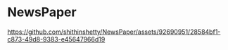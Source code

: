 # NewsPaper

https://github.com/shithinshetty/NewsPaper/assets/92690951/28584bf1-c873-49d8-9383-e45647966d19

